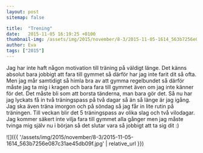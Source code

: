 ```yaml
---
layout: post
sitemap: false

title:  "Trening"
date:   2015-11-05 16:19:25 +0100
thumbnail-img: /assets/img/2015/november/8-3/2015-11-05-1614_563b7256e087c31ae45db09f.jpg
author: Eva
tags: ["2015"]
---
```


Jag har inte haft någon motivation till träning på väldigt länge. Det känns absolut bara jobbigt att fara till gymmet så därför har jag inte farit dit så ofta. Men jag mår samtidigt så himla bra av att gymma regelbundet så därför måste jag ta mig i kragen och bara fara till gymmet även om jag inte känner för det. Det måste bli som att borsta tänderna, man bara gör det. Så nu har jag lyckats få in två träningspass på två dagar så än så länge är jag igång. Jag ska även träna imorgon och på söndag så jag får in lite rutin på träningen. Till veckan blir det 5 träningspass av olika slag och två vilodagar. Jag kommer säkert inte vilja fara till gymmet alla gånger men jag måste tvinga mig själv nu i början så det slutar vara så jobbigt att ta sig dit :)

![]({{ '/assets/img/2015/november/8-3/2015-11-05-1614_563b7256e087c31ae45db09f.jpg'  | relative_url }})

